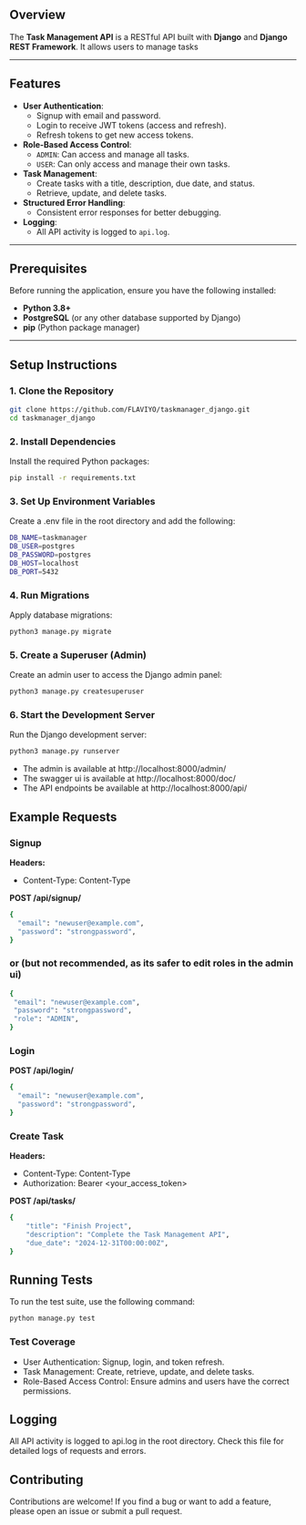 

## Overview
The **Task Management API** is a RESTful API built with **Django** and **Django REST Framework**. It allows users to manage tasks 

---

## Features
- **User Authentication**:
  - Signup with email and password.
  - Login to receive JWT tokens (access and refresh).
  - Refresh tokens to get new access tokens.
- **Role-Based Access Control**:
  - `ADMIN`: Can access and manage all tasks.
  - `USER`: Can only access and manage their own tasks.
- **Task Management**:
  - Create tasks with a title, description, due date, and status.
  - Retrieve, update, and delete tasks.
- **Structured Error Handling**:
  - Consistent error responses for better debugging.
- **Logging**:
  - All API activity is logged to `api.log`.

---

## Prerequisites
Before running the application, ensure you have the following installed:
- **Python 3.8+**
- **PostgreSQL** (or any other database supported by Django)
- **pip** (Python package manager)

---

## Setup Instructions

### 1. Clone the Repository
```bash
git clone https://github.com/FLAVIYO/taskmanager_django.git
cd taskmanager_django
```
### 2. Install Dependencies

Install the required Python packages:

```bash
pip install -r requirements.txt
```

### 3. Set Up Environment Variables

Create a .env file in the root directory and add the following:

```bash
DB_NAME=taskmanager
DB_USER=postgres
DB_PASSWORD=postgres
DB_HOST=localhost
DB_PORT=5432
```
### 4. Run Migrations

Apply database migrations:

```bash
python3 manage.py migrate
```
### 5. Create a Superuser (Admin)
Create an admin user to access the Django admin panel:

```bash
python3 manage.py createsuperuser
```
### 6. Start the Development Server
Run the Django development server:

```bash
python3 manage.py runserver
```
- The admin is available at http://localhost:8000/admin/
- The swagger ui is available at http://localhost:8000/doc/
- The API endpoints be available at http://localhost:8000/api/

## Example Requests

### Signup

**Headers:**
- Content-Type: Content-Type

**POST /api/signup/**

```bash
{
  "email": "newuser@example.com",
  "password": "strongpassword",
}
 ```
 ### or  (but not recommended, as its safer to edit roles in the admin ui)

 ```bash
{
  "email": "newuser@example.com",
  "password": "strongpassword",
  "role": "ADMIN",
}
 ```

### Login

**POST /api/login/**

```bash
{
  "email": "newuser@example.com",
  "password": "strongpassword",
}
 ```

### Create Task


**Headers:**
- Content-Type: Content-Type
- Authorization: Bearer <your_access_token>

**POST /api/tasks/**

```bash
{
    "title": "Finish Project",
    "description": "Complete the Task Management API",
    "due_date": "2024-12-31T00:00:00Z",
}
```     


## Running Tests

To run the test suite, use the following command:

```bash
python manage.py test
```
### Test Coverage

- User Authentication: Signup, login, and token refresh.
- Task Management: Create, retrieve, update, and delete tasks.
- Role-Based Access Control: Ensure admins and users have the correct permissions.

## Logging

All API activity is logged to api.log in the root directory. Check this file for detailed logs of requests and errors.

## Contributing

Contributions are welcome! If you find a bug or want to add a feature, please open an issue or submit a pull request.
